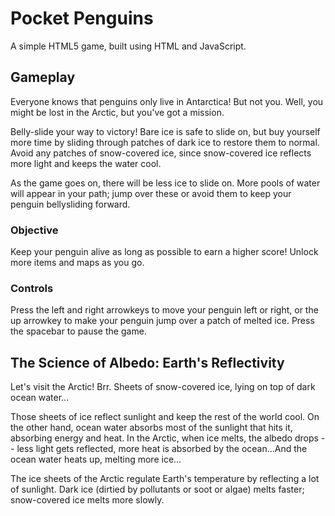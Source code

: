 # Pocket Penguins
A simple HTML5 game, built using HTML and JavaScript.

## Gameplay
Everyone knows that penguins only live in Antarctica! But not you. Well, you might be lost in the Arctic, but you've got a mission.

Belly-slide your way to victory! Bare ice is safe to slide on, but buy yourself more time by sliding through patches of dark ice to restore them to normal. Avoid any patches of snow-covered ice, since snow-covered ice reflects more light and keeps the water cool.

As the game goes on, there will be less ice to slide on. More pools of water will appear in your path; jump over these or avoid them to keep your penguin bellysliding forward.

### Objective
Keep your penguin alive as long as possible to earn a higher score! Unlock more items and maps as you go.

### Controls
Press the left and right arrowkeys to move your penguin left or right, or the up arrowkey to make your penguin jump over a patch of melted ice. Press the spacebar to pause the game.

## The Science of Albedo: Earth's Reflectivity
Let's visit the Arctic! Brr. Sheets of snow-covered ice, lying on top of dark ocean water...

Those sheets of ice reflect sunlight and keep the rest of the world cool. On the other hand, ocean water absorbs most of the sunlight that hits it, absorbing energy and heat. In the Arctic, when ice melts, the albedo drops -- less light gets reflected, more heat is absorbed by the ocean...And the ocean water heats up, melting more ice...

The ice sheets of the Arctic regulate Earth's temperature by reflecting a lot of sunlight. Dark ice (dirtied by pollutants or soot or algae) melts faster; snow-covered ice melts more slowly. 
